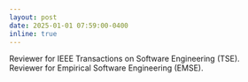 ```yaml
---
layout: post
date: 2025-01-01 07:59:00-0400
inline: true
---
```


Reviewer for IEEE Transactions on Software Engineering (TSE).
<br>
Reviewer for Empirical Software Engineering (EMSE).